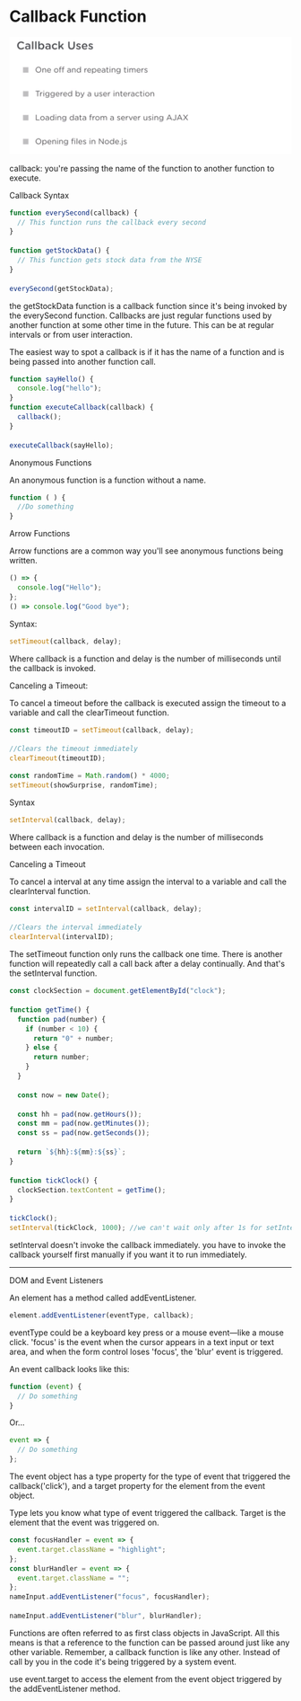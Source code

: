 # Callback Function

![my-img](img/200928-1.png)

callback: you're passing the name of the function to another function to execute.

Callback Syntax

```js
function everySecond(callback) {
  // This function runs the callback every second
}

function getStockData() {
  // This function gets stock data from the NYSE
}

everySecond(getStockData);
```

the getStockData function is a callback function since it's being invoked by the everySecond function. Callbacks are just regular functions used by another function at some other time in the future. This can be at regular intervals or from user interaction.

The easiest way to spot a callback is if it has the name of a function and is being passed into another function call.

```js
function sayHello() {
  console.log("hello");
}
function executeCallback(callback) {
  callback();
}

executeCallback(sayHello);
```

Anonymous Functions

An anonymous function is a function without a name.

```js
function ( ) {
  //Do something
}
```

Arrow Functions

Arrow functions are a common way you'll see anonymous functions being written.

```js
() => {
  console.log("Hello");
};
() => console.log("Good bye");
```

Syntax:

```js
setTimeout(callback, delay);
```

Where callback is a function and delay is the number of milliseconds until the callback is invoked.

Canceling a Timeout:

To cancel a timeout before the callback is executed assign the timeout to a variable and call the clearTimeout function.

```js
const timeoutID = setTimeout(callback, delay);

//Clears the timeout immediately
clearTimeout(timeoutID);
```

```js
const randomTime = Math.random() * 4000;
setTimeout(showSurprise, randomTime);
```

Syntax

```js
setInterval(callback, delay);
```

Where callback is a function and delay is the number of milliseconds between each invocation.

Canceling a Timeout

To cancel a interval at any time assign the interval to a variable and call the clearInterval function.

```js
const intervalID = setInterval(callback, delay);

//Clears the interval immediately
clearInterval(intervalID);
```

The setTimeout function only runs the callback one time. There is another function will repeatedly call a call back after a delay continually. And that's the setInterval function.

```js
const clockSection = document.getElementById("clock");

function getTime() {
  function pad(number) {
    if (number < 10) {
      return "0" + number;
    } else {
      return number;
    }
  }

  const now = new Date();

  const hh = pad(now.getHours());
  const mm = pad(now.getMinutes());
  const ss = pad(now.getSeconds());

  return `${hh}:${mm}:${ss}`;
}

function tickClock() {
  clockSection.textContent = getTime();
}

tickClock();
setInterval(tickClock, 1000); //we can't wait only after 1s for setInterval to call callback function
```

setInterval doesn't invoke the callback immediately. you have to invoke the callback yourself first manually if you want it to run immediately.

---

DOM and Event Listeners

An element has a method called addEventListener.

```js
element.addEventListener(eventType, callback);
```

eventType could be a keyboard key press or a mouse event—like a mouse click. 'focus' is the event when the cursor appears in a text input or text area, and when the form control loses 'focus', the 'blur' event is triggered.

An event callback looks like this:

```js
function (event) {
  // Do something
}
```

Or...

```js
event => {
  // Do something
};
```

The event object has a type property for the type of event that triggered the callback('click'), and a target property for the element from the event object.

Type lets you know what type of event triggered the callback. Target is the element that the event was triggered on.

```js
const focusHandler = event => {
  event.target.className = "highlight";
};
const blurHandler = event => {
  event.target.className = "";
};
nameInput.addEventListener("focus", focusHandler);

nameInput.addEventListener("blur", blurHandler);
```

Functions are often referred to as first class objects in JavaScript. All this means is that a reference to the function can be passed around just like any other variable. Remember, a callback function is like any other. Instead of call by you in the code it's being triggered by a system event.

use event.target to access the element from the event object triggered by the addEventListener method.
